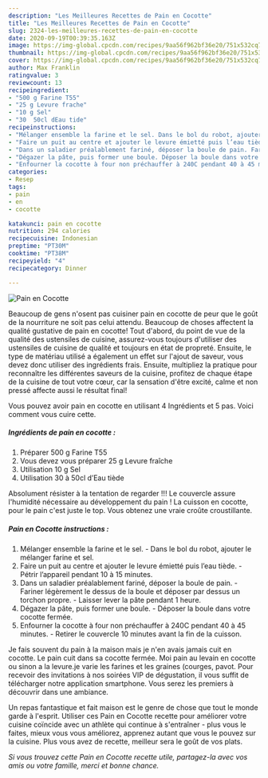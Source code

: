 ```yaml
---
description: "Les Meilleures Recettes de Pain en Cocotte"
title: "Les Meilleures Recettes de Pain en Cocotte"
slug: 2324-les-meilleures-recettes-de-pain-en-cocotte
date: 2020-09-19T00:39:35.163Z
image: https://img-global.cpcdn.com/recipes/9aa56f962bf36e20/751x532cq70/pain-en-cocotte-photo-principale-de-la-recette.jpg
thumbnail: https://img-global.cpcdn.com/recipes/9aa56f962bf36e20/751x532cq70/pain-en-cocotte-photo-principale-de-la-recette.jpg
cover: https://img-global.cpcdn.com/recipes/9aa56f962bf36e20/751x532cq70/pain-en-cocotte-photo-principale-de-la-recette.jpg
author: Max Franklin
ratingvalue: 3
reviewcount: 13
recipeingredient:
- "500 g Farine T55"
- "25 g Levure frache"
- "10 g Sel"
- "30  50cl dEau tide"
recipeinstructions:
- "Mélanger ensemble la farine et le sel. Dans le bol du robot, ajouter le mélanger farine et sel."
- "Faire un puit au centre et ajouter le levure émietté puis l’eau tiède. Pétrir l’appareil pendant 10 à 15 minutes."
- "Dans un saladier préalablement fariné, déposer la boule de pain. Fariner légèrement le dessus de la boule et déposer par dessus un torchon propre. Laisser lever la pâte pendant 1 heure."
- "Dégazer la pâte, puis former une boule. Déposer la boule dans votre cocotte fermée."
- "Enfourner la cocotte à four non préchauffer à 240C pendant 40 à 45 minutes. Retirer le couvercle 10 minutes avant la fin de la cuisson."
categories:
- Resep
tags:
- pain
- en
- cocotte

katakunci: pain en cocotte 
nutrition: 294 calories
recipecuisine: Indonesian
preptime: "PT30M"
cooktime: "PT38M"
recipeyield: "4"
recipecategory: Dinner

---
```



![Pain en Cocotte](https://img-global.cpcdn.com/recipes/9aa56f962bf36e20/751x532cq70/pain-en-cocotte-photo-principale-de-la-recette.jpg)

Beaucoup de gens n'osent pas cuisiner pain en cocotte de peur que le goût de la nourriture ne soit pas celui attendu. Beaucoup de choses affectent la qualité gustative de pain en cocotte! Tout d'abord, du point de vue de la qualité des ustensiles de cuisine, assurez-vous toujours d'utiliser des ustensiles de cuisine de qualité et toujours en état de propreté. Ensuite, le type de matériau utilisé a également un effet sur l'ajout de saveur, vous devez donc utiliser des ingrédients frais. Ensuite, multipliez la pratique pour reconnaître les différentes saveurs de la cuisine, profitez de chaque étape de la cuisine de tout votre cœur, car la sensation d'être excité, calme et non pressé affecte aussi le résultat final!

<!--inarticleads1-->

Vous pouvez avoir pain en cocotte en utilisant 4 Ingrédients et 5 pas. Voici comment vous cuire cette.

##### Ingrédients de pain en cocotte :

1. Préparer 500 g Farine T55
1. Vous devez vous préparer 25 g Levure fraîche
1. Utilisation 10 g Sel
1. Utilisation 30 à 50cl d’Eau tiède


Absolument résister à la tentation de regarder !!! Le couvercle assure l&#39;humidité nécessaire au développement du pain ! La cuisson en cocotte, pour le pain c&#39;est juste le top. Vous obtenez une vraie croûte croustillante. 

<!--inarticleads2-->

##### Pain en Cocotte instructions :

1. Mélanger ensemble la farine et le sel. - Dans le bol du robot, ajouter le mélanger farine et sel.
1. Faire un puit au centre et ajouter le levure émietté puis l’eau tiède. - Pétrir l’appareil pendant 10 à 15 minutes.
1. Dans un saladier préalablement fariné, déposer la boule de pain. - Fariner légèrement le dessus de la boule et déposer par dessus un torchon propre. - Laisser lever la pâte pendant 1 heure.
1. Dégazer la pâte, puis former une boule. - Déposer la boule dans votre cocotte fermée.
1. Enfourner la cocotte à four non préchauffer à 240C pendant 40 à 45 minutes. - Retirer le couvercle 10 minutes avant la fin de la cuisson.


Je fais souvent du pain à la maison mais je n&#39;en avais jamais cuit en cocotte. Le pain cuit dans sa cocotte fermée. Moi pain au levain en cocotte ou sinon a la levure.je varie les farines et les graines (courges, pavot. Pour recevoir des invitations à nos soirées VIP de dégustation, il vous suffit de télécharger notre application smartphone. Vous serez les premiers à découvrir dans une ambiance. 

<!--inarticleads1-->

<p>
Un repas fantastique et fait maison est le genre de chose que tout le monde garde à l'esprit. Utiliser ces Pain en Cocotte recette pour améliorer votre cuisine coïncide avec un athlète qui continue à s'entraîner - plus vous le faites, mieux vous vous améliorez, apprenez autant que vous le pouvez sur la cuisine. Plus vous avez de recette, meilleur sera le goût de vos plats.
</p>

<p>
<i>Si vous trouvez cette Pain en Cocotte recette utile, partagez-la avec vos amis ou votre famille, merci et bonne chance.</i>
</p>
